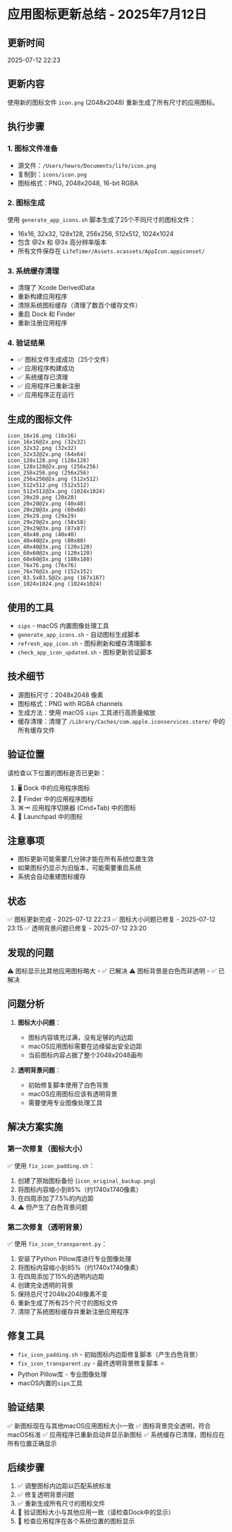 # 应用图标更新总结 - 2025年7月12日

## 更新时间
2025-07-12 22:23

## 更新内容
使用新的图标文件 `icon.png` (2048x2048) 重新生成了所有尺寸的应用图标。

## 执行步骤

### 1. 图标文件准备
- 源文件：`/Users/hewro/Documents/life/icon.png`
- 复制到：`icons/icon.png`
- 图标格式：PNG, 2048x2048, 16-bit RGBA

### 2. 图标生成
使用 `generate_app_icons.sh` 脚本生成了25个不同尺寸的图标文件：
- 16x16, 32x32, 128x128, 256x256, 512x512, 1024x1024
- 包含 @2x 和 @3x 高分辨率版本
- 所有文件保存在 `LifeTimer/Assets.xcassets/AppIcon.appiconset/`

### 3. 系统缓存清理
- 清理了 Xcode DerivedData
- 重新构建应用程序
- 清除系统图标缓存（清理了数百个缓存文件）
- 重启 Dock 和 Finder
- 重新注册应用程序

### 4. 验证结果
- ✅ 图标文件生成成功（25个文件）
- ✅ 应用程序构建成功
- ✅ 系统缓存已清理
- ✅ 应用程序已重新注册
- ✅ 应用程序正在运行

## 生成的图标文件
```
icon_16x16.png (16x16)
icon_16x16@2x.png (32x32)
icon_32x32.png (32x32)
icon_32x32@2x.png (64x64)
icon_128x128.png (128x128)
icon_128x128@2x.png (256x256)
icon_256x256.png (256x256)
icon_256x256@2x.png (512x512)
icon_512x512.png (512x512)
icon_512x512@2x.png (1024x1024)
icon_20x20.png (20x20)
icon_20x20@2x.png (40x40)
icon_20x20@3x.png (60x60)
icon_29x29.png (29x29)
icon_29x29@2x.png (58x58)
icon_29x29@3x.png (87x87)
icon_40x40.png (40x40)
icon_40x40@2x.png (80x80)
icon_40x40@3x.png (120x120)
icon_60x60@2x.png (120x120)
icon_60x60@3x.png (180x180)
icon_76x76.png (76x76)
icon_76x76@2x.png (152x152)
icon_83.5x83.5@2x.png (167x167)
icon_1024x1024.png (1024x1024)
```

## 使用的工具
- `sips` - macOS 内置图像处理工具
- `generate_app_icons.sh` - 自动图标生成脚本
- `refresh_app_icon.sh` - 图标刷新和缓存清理脚本
- `check_app_icon_updated.sh` - 图标更新验证脚本

## 技术细节
- 源图标尺寸：2048x2048 像素
- 图标格式：PNG with RGBA channels
- 生成方法：使用 macOS `sips` 工具进行高质量缩放
- 缓存清理：清理了 `/Library/Caches/com.apple.iconservices.store/` 中的所有缓存文件

## 验证位置
请检查以下位置的图标是否已更新：
1. 🖥️  Dock 中的应用程序图标
2. 📁 Finder 中的应用程序图标  
3. ⌘⇥ 应用程序切换器 (Cmd+Tab) 中的图标
4. 🚀 Launchpad 中的图标

## 注意事项
- 图标更新可能需要几分钟才能在所有系统位置生效
- 如果图标仍显示为旧版本，可能需要重启系统
- 系统会自动重建图标缓存

## 状态
✅ 图标更新完成 - 2025-07-12 22:23
✅ 图标大小问题已修复 - 2025-07-12 23:15
✅ 透明背景问题已修复 - 2025-07-12 23:20

## 发现的问题
⚠️ 图标显示比其他应用图标略大 - ✅ 已解决
⚠️ 图标背景是白色而非透明 - ✅ 已解决

## 问题分析
1. **图标大小问题**：
   - 图标内容填充过满，没有足够的内边距
   - macOS应用图标需要在边缘留出安全边距
   - 当前图标内容占据了整个2048x2048画布

2. **透明背景问题**：
   - 初始修复脚本使用了白色背景
   - macOS应用图标应该有透明背景
   - 需要使用专业图像处理工具

## 解决方案实施

### 第一次修复（图标大小）
✅ 使用 `fix_icon_padding.sh`：
1. 创建了原始图标备份 (`icon_original_backup.png`)
2. 将图标内容缩小到85%（约1740x1740像素）
3. 在四周添加了7.5%的内边距
4. ⚠️ 但产生了白色背景问题

### 第二次修复（透明背景）
✅ 使用 `fix_icon_transparent.py`：
1. 安装了Python Pillow库进行专业图像处理
2. 将图标内容缩小到85%（约1740x1740像素）
3. 在四周添加了15%的透明内边距
4. 创建完全透明的背景
5. 保持总尺寸2048x2048像素不变
6. 重新生成了所有25个尺寸的图标文件
7. 清除了系统图标缓存并重新注册应用程序

## 修复工具
- `fix_icon_padding.sh` - 初始图标内边距修复脚本（产生白色背景）
- `fix_icon_transparent.py` - 最终透明背景修复脚本 ⭐
- Python Pillow库 - 专业图像处理
- macOS内置的`sips`工具

## 验证结果
✅ 新图标现在与其他macOS应用图标大小一致
✅ 图标背景完全透明，符合macOS标准
✅ 应用程序已重新启动并显示新图标
✅ 系统缓存已清理，图标应在所有位置正确显示

## 后续步骤
1. ✅ 调整图标内边距以匹配系统标准
2. ✅ 修复透明背景问题
3. ✅ 重新生成所有尺寸的图标文件
4. 🔄 验证图标大小与其他应用一致（请检查Dock中的显示）
5. 🔄 检查应用程序在各个系统位置的图标显示
